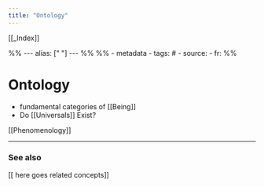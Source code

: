 ```yaml
---
title: "Ontology"
---
```


[[_Index]]

%% ---
alias: [" "]
--- %%
%% - metadata
	- tags: #
	- source: 
	- fr: 
%%

# Ontology
- fundamental categories of [[Being]]
- Do [[Universals]] Exist?

[[Phenomenology]]

-------------
### See also
[[ here goes related concepts]]

